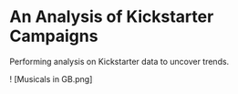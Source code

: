 # An Analysis of Kickstarter Campaigns
Performing analysis on Kickstarter data to uncover trends.

! [Musicals in GB.png]
